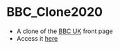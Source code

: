 # BBC_Clone2020
- A clone of the [BBC UK](https://www.bbc.com/news/uk) front page 
- Access it [here](https://goldent00thbrush.github.io/BBC_Clone2020/)
